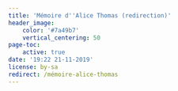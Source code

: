 ```yaml
---
title: 'Mémoire d''Alice Thomas (redirection)'
header_image:
    color: '#7a49b7'
    vertical_centering: 50
page-toc:
    active: true
date: '19:22 21-11-2019'
license: by-sa
redirect: /mémoire-alice-thomas
---
```


